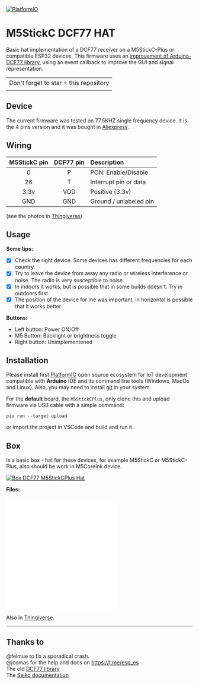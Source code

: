 [![PlatformIO](https://github.com/hpsaturn/m5stickc-dcf77-hat/workflows/PlatformIO/badge.svg)](https://github.com/hpsaturn/m5stickc-dcf77-hat/actions/)

# M5StickC DCF77 HAT

Basic hat implementation of a DCF77 receiver on a M5StickC-Plus or compatible ESP32 devices. This firmware uses an [improvement of Arduino-DCF77 library](https://github.com/hpsaturn/Arduino-DCF77), using an event callback to improve the GUI and signal representation.

<table>
	<tr>
		<td>
			Don't forget to star ⭐ this repository
		</td>
	</tr>
</table>

## Device

The current firmware was tested on 77.5KHZ single frequency device. It is the 4 pins version and it was bought in [Aliexpress](https://www.aliexpress.com/item/1005005254051736.html).

## Wiring

| M5StickC pin | DCF77 pin | Description |
|:----:|:----:|:-------------|
| 0 | P | PON: Enable/Disable |
| 26 | T | Interrupt pin or data |
| 3.3v | VDD | Positive (3.3v) |
| GND  | GND | Ground / unlabeled pin |

(see the photos in [Thingiverse](https://www.thingiverse.com/thing:6033436))

## Usage

**Some tips:**  

- [x] Check the right device. Some devices has different frequencies for each country.
- [x] Try to leave the device from away any radio or wireless interference or noise. The radio is very susceptible to noise.
- [x] In indoors it works, but is possible that in some builds doesn't. Try in outdoors first.
- [x] The position of the device for me was important, in horizontal is possible that it works better

**Buttons:**

- Left button: Power ON/Off
- M5 Button: Backlight or brightness toggle
- Right button: Unimplementened  

## Installation

Please install first [PlatformIO](http://platformio.org/) open source ecosystem for IoT development compatible with **Arduino** IDE and its command line tools (Windows, MacOs and Linux). Also, you may need to install [git](http://git-scm.com/) in your system.

For the **default** board, the `M5StickCPlus`, only clone this and upload firmware via USB cable with a simple command:

`pio run --target upload`

or import the project in VSCode and build and run it.

## Box

Is a basic box - hat for these devices, for example M5StickC or M5StickC-Plus, also should be work in M5CoreInk device.

[![Box DCF77 M5StickCPlus Hat](box/collage.jpg)](https://youtu.be/C50qMhYiE60)

**Files:**  

![DCF77 box base](box/dfc77_holder_vertical.stl)  
![DCF77 box lid](box/dfc77_holder_vertical_lid.stl)  

Also in [Thingiverse](https://www.thingiverse.com/thing:6033436).  

---

## Thanks to

@felmue to fix a sporadical crash.  
@jcomas for the help and docs on https://t.me/esp_es  
The old [DCF77 library](https://github.com/thijse/Arduino-DCF77)  
The [Seiko documentation](https://www.seikowatches.com/instructions/html/SEIKO_8B92_EN/CWVVSYxxhbpilh)